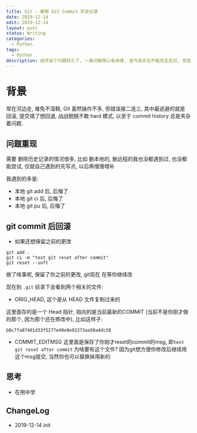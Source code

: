 ```yaml
---
title: Git - 删除 Git Commit 历史记录
date: 2019-12-14
edit: 2019-12-14
layout: post
status: Writing
categories:
  - Python
tags:
  - Python
description: 绕开这个问题好久了, 一直对删除心有余悸, 至今其实也不能完全应对, 但至少进步了点, 稍微理解了点 [git reset](https://git-scm.com/docs/git-reset), [git revert](https://git-scm.com/docs/git-reset)
---
```


# 背景

常在河边走, 难免不湿鞋, Git 虽然操作不多, 但错误接二连三, 其中最逃避的就是 回滚, 提交错了想回退, 战战兢兢不敢 hard 模式, 以至于 commit history 总是夹杂着问题.

## 问题重现

需要 删除历史记录的情况很多, 比如 删本地的, 删远程的我也没都遇到过, 也没都能尝试, 仅就自己遇到的先写点, 以后再慢慢增补

我遇到的多是:

- 本地 git add 后, 后悔了
- 本地 git ci 后, 后悔了
- 本地 git pu 后, 后悔了

## git commit 后回滚

- 如果还想保留之前的更改

```
git add .
git ci -m "test git reset after commit"
git reset --soft
```

做了啥事呢, 保留了你之前的更改, git现在 在等你继续改

现在到 `.git` 目录下会看到两个相关的文件:

  - ORIG_HEAD, 这个是从 HEAD 文件复制过来的

  这里面存的是一个 Head 指针, 指向的是当前最新的COMMIT (当前不是你刚才做的那个, 因为那个还在修改中), 比如这样子:

  ```
  b0c7fa87481d33f5277e49e0e92373aa50a4dc58

  ```

  - COMMIT_EDITMSG
  这里面是保存了你刚才reset的commit的msg, 即`test git reset after commit`
  为啥要有这个文件? 因为git想方便你修改后继续用这个msg提交, 当然你也可以替换掉用新的


## 思考

- 在用中学

## ChangeLog
- 2019-12-14 init